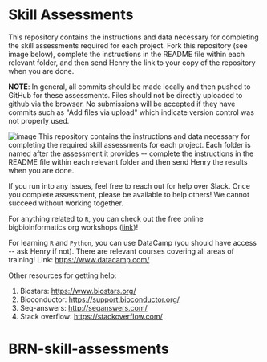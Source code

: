 # Skill Assessments

This repository contains the instructions and data necessary for completing the skill assessments required for each project. Fork this repository (see image below), complete the instructions in the README file within each relevant folder, and then send Henry the link to your copy of the repository when you are done. 

**NOTE**: In general, all commits should be made locally and then pushed to GitHub for these assessments. Files should not be directly uploaded to github via the browser. No submissions will be accepted if they have commits such as "Add files via upload" which indicate version control was not properly used. 

![image](https://user-images.githubusercontent.com/44813811/113608855-af529480-9610-11eb-99d1-fe9279ebc7bb.png)
This repository contains the instructions and data necessary for completing the required skill assessments for each project. Each folder is named after the assessment it provides -- complete the instructions in the README file within each relevant folder and then send Henry the results when you are done. 

If you run into any issues, feel free to reach out for help over Slack. Once you complete assessment, please be available to help others! We cannot succeed without working together. 

For anything related to `R`, you can check out the free online bigbioinformatics.org workshops ([link](https://www.bigbioinformatics.org/workshops))!

For learning `R` and `Python`, you can use DataCamp (you should have access -- ask Henry if not). There are relevant courses covering all areas of training! Link: https://www.datacamp.com/

Other resources for getting help:

1. Biostars: https://www.biostars.org/
2. Bioconductor: https://support.bioconductor.org/
3. Seq-answers: http://seqanswers.com/
4. Stack overflow: https://stackoverflow.com/

# BRN-skill-assessments
